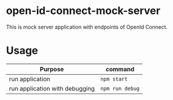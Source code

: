 # open-id-connect-mock-server

This is mock server application with endpoints of OpenId Connect.

# Usage

| Purpose         | command     |
|-----------------|-------------|
| run application | `npm start` |
| run application with debugging | `npm run debug` |
